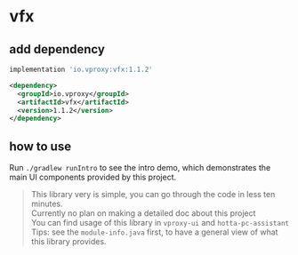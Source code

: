 # vfx

## add dependency

```groovy
implementation 'io.vproxy:vfx:1.1.2'
```

```xml
<dependency>
  <groupId>io.vproxy</groupId>
  <artifactId>vfx</artifactId>
  <version>1.1.2</version>
</dependency>
```

## how to use

Run `./gradlew runIntro` to see the intro demo, which demonstrates the main UI components provided by this project.

> This library very is simple, you can go through the code in less ten minutes.  
> Currently no plan on making a detailed doc about this project  
> You can find usage of this library in `vproxy-ui` and `hotta-pc-assistant`  
> Tips: see the `module-info.java` first, to have a general view of what this library provides.
